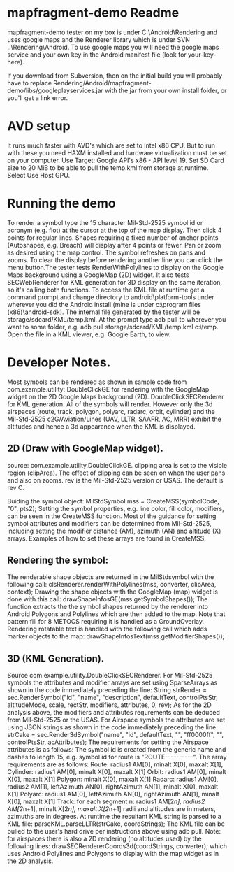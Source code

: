 # mapfragment-demo Readme

mapfragment-demo tester on my box is under C:\Android\Rendering and uses google maps and the Renderer library which is under SVN ..\Rendering\Android.
To use google maps you will need the google maps service and your own key in the Android manifest file (look for your-key-here).

If you download from Subversion, then on the initial build you will probably have to replace Rendering/Android/mapfragment-demo/libs/googleplayservices.jar with the jar from your own install folder, or you'll get a link error.

# AVD setup
It runs much faster with AVD's which are set to Intel x86 CPU. But to run with these you need HAXM installed and hardware virtualization must be set on your computer. Use Target: Google API's x86 - API level 19. Set SD Card size to 20 MiB to be able to pull the temp.kml from storage at runtime. Select Use Host GPU.

#  Running the demo

To render a symbol type the 15 character Mil-Std-2525 symbol id or acronym (e.g. flot) at the cursor at the top of the map display. Then click 4 points for regular lines. Shapes requiring a fixed number of anchor points (Autoshapes, e.g. Breach) will display after 4 points or fewer. Pan or zoom as desired using the map control. The symbol refreshes on pans and zooms. To clear the display before rendering another line you can click the menu button.The tester tests RenderWithPolylines to display on the Google Maps background using a GoogleMap (2D) widget. It also tests SECWebRenderer for KML generation for 3D display on the same iteration, so it's calling both functions. To access the KML file at runtime get a command prompt and change directory to android\platform-tools under wherever you did the Android install (mine is under c:\program files (x86)\android-sdk). The internal file generated by the tester will be storage/sdcard/KML/temp.kml. At the prompt type adb pull to wherever you want to some folder, e.g. adb pull storage/sdcard/KML/temp.kml c:\temp. Open the file in a KML viewer, e.g. Google Earth, to view.

# Developer Notes.

Most symbols can be rendered as shown in sample code from com.example.utility:
DoubleClickGE for rendering with the GoogleMap widget on the 2D Google Maps background (2D).
DoubleClickSECRenderer for KML generation. All of the symbols will render. However only the 3d airspaces (route, track, polygon, polyarc, radarc, orbit, cylinder) and the Mil-Std-2525 c2G/Aviation/Lines (UAV, LLTR, SAAFR, AC, MRR) exhibit the altitudes and hence a 3d appearance when the KML is displayed.

## 2D (Draw with GoogleMap widget).

source: com.example.utility.DoubleClickGE.
clipping area is set to the visible region (clipArea). The effect of clipping can be seen on when the user pans and also on zooms.
rev is the Mil-Std-2525 version or USAS. The default is rev C.

Buiding the symbol object:	MilStdSymbol mss = CreateMSS(symbolCode, "0", pts2);
Setting the symbol properties, e.g. line color, fill color, modifiers, can be seen in the CreateMSS function. Most of the guidance for setting symbol attributes and modifiers can be determined from Mil-Std-2525, including setting the modifier distance (AM), azimuth (AN) and altitude (X) arrays. Examples of how to set these arrays are found in CreateMSS.

## Rendering the symbol:	

The renderable shape objects are returned in the MilStdsymbol with the following call:
	clsRenderer.renderWithPolylines(mss, converter, clipArea, context); 
Drawing the shape objects with the GoogleMap (map) widget is done with this call: 
        drawShapeInfosGE(mss.getSymbolShapes());
The function extracts the the symbol shapes returned by the renderer into Android Polygons and Polylines which are then added to the map. Note that pattern fill for 8 METOCS requiring it is handled as a GroundOverlay.
Rendering rotatable text is handled with the following call which adds marker objects to the map: 
        drawShapeInfosText(mss.getModifierShapes());

## 3D (KML Generation).

Source com.example.utility.DoubleClickSECRenderer.
For Mil-Std-2525 symbols the attributes and modifier arrays are set using SparseArrays as shown in the code immediately preceding the line:
            String strRender = sec.RenderSymbol("id", "name", "description", defaultText, controlPtsStr, altitudeMode, scale, rectStr, modifiers, attributes, 0, rev);
As for the 2D analysis above, the modifiers and attributes requrements can be deduced from Mil-Std-2525 or the USAS.
For Airspace symbols the attributes are set using JSON strings as shown in the code immediately preceding the line:
            strCake = sec.Render3dSymbol("name", "id", defaultText, "", "ff0000ff", "", controlPtsStr, acAttributes);
The requirements for setting the Airspace attributes is as follows:
The symbol id is created from the generic name and dashes to length 15, e.g. symbol id for route is "ROUTE----------". The array requirements are as follows:
Route: radius1 AM[0], minalt X[0], maxalt X[1],
Cylinder: radius1 AM[0], minalt X[0], maxalt X[1]
Orbit: radius1 AM[0], minalt X[0], maxalt X[1]
Polygon: minalt X[0], maxalt X[1]
Radarc: radius1 AM[0], radius2 AM[1], leftAzimuth AN[0], rightAzimuth AN[1], minalt X[0], maxalt X[1]
Polyarc:  radius1 AM[0], leftAzimuth AN[0], rightAzimuth AN[1], minalt X[0], maxalt X[1]
Track: for each segment n: radius1 AM[2*n], radius2 AM[2*n+1], minalt X[2*n], maxalt X[2*n+1]
radii and altitudes are in meters, azimuths are in degrees.
At runtime the resultant KML string is parsed to a KML file:
                parseKML.parseLLTR(strCake, coordStrings);
The KML file can be pulled to the user's hard drive per instructions above using adb pull.
Note: for airspaces there is also a 2D rendering (no altitudes used) by the following lines:
                drawSECRendererCoords3d(coordStrings, converter);
which uses Android Polylines and Polygons to display with the map widget as in the 2D analysis.










